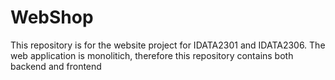 # WebShop
This repository is for the website project for IDATA2301 and IDATA2306. The web application is monolitich, therefore this repository contains both backend and frontend

